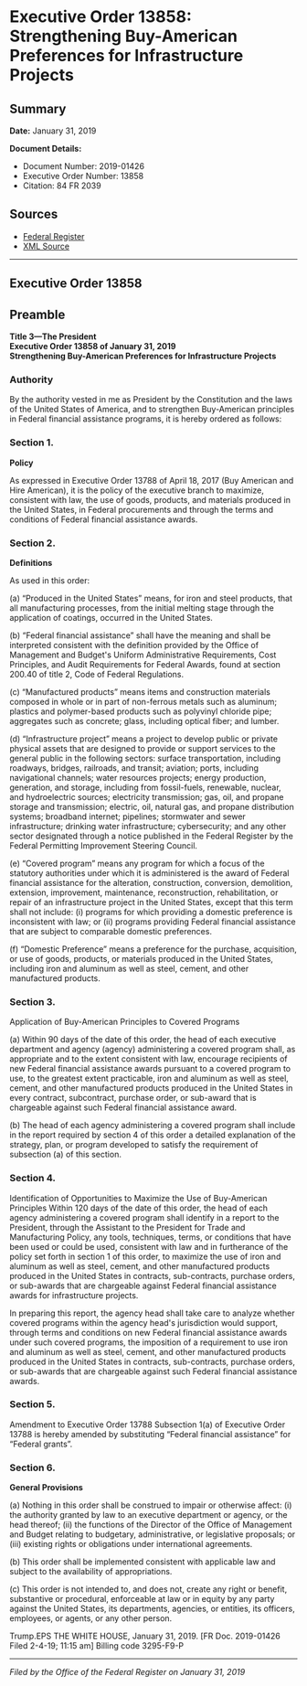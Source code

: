# Executive Order 13858: Strengthening Buy-American Preferences for Infrastructure Projects

## Summary

**Date:** January 31, 2019

**Document Details:**
- Document Number: 2019-01426
- Executive Order Number: 13858
- Citation: 84 FR 2039

## Sources
- [Federal Register](https://www.federalregister.gov/documents/2019/02/05/2019-01426/strengthening-buy-american-preferences-for-infrastructure-projects)
- [XML Source](https://www.federalregister.gov/documents/full_text/xml/2019/02/05/2019-01426.xml)

---

## Executive Order 13858

## Preamble

**Title 3—The President**  
**Executive Order 13858 of January 31, 2019**  
**Strengthening Buy-American Preferences for Infrastructure Projects**

### Authority

By the authority vested in me as President by the Constitution and the laws of the United States of America, and to strengthen Buy-American principles in Federal financial assistance programs, it is hereby ordered as follows:
### Section 1.

**Policy**

As expressed in Executive Order 13788 of April 18, 2017 (Buy American and Hire American), it is the policy of the executive branch to maximize, consistent with law, the use of goods, products, and materials produced in the United States, in Federal procurements and through the terms and conditions of Federal financial assistance awards.
### Section 2.

**Definitions**

As used in this order:

(a) “Produced in the United States” means, for iron and steel products, that all manufacturing processes, from the initial melting stage through the application of coatings, occurred in the United States.

(b) “Federal financial assistance” shall have the meaning and shall be interpreted consistent with the definition provided by the Office of Management and Budget's Uniform Administrative Requirements, Cost Principles, and Audit Requirements for Federal Awards, found at section 200.40 of title 2, Code of Federal Regulations.

(c) “Manufactured products” means items and construction materials composed in whole or in part of non-ferrous metals such as aluminum; plastics and polymer-based products such as polyvinyl chloride pipe; aggregates such as concrete; glass, including optical fiber; and lumber.

(d) “Infrastructure project” means a project to develop public or private physical assets that are designed to provide or support services to the general public in the following sectors: surface transportation, including roadways, bridges, railroads, and transit; aviation; ports, including navigational channels; water resources projects; energy production, generation, and storage, including from fossil-fuels, renewable, nuclear, and hydroelectric sources; electricity transmission; gas, oil, and propane storage and transmission; electric, oil, natural gas, and propane distribution systems; broadband internet; pipelines; stormwater and sewer infrastructure; drinking water infrastructure; cybersecurity; and any other sector designated through a notice published in the 
Federal Register
by the Federal Permitting Improvement Steering Council.

(e) “Covered program” means any program for which a focus of the statutory authorities under which it is administered is the award of Federal financial assistance for the alteration, construction, conversion, demolition, extension, improvement, maintenance, reconstruction, rehabilitation, or repair of an infrastructure project in the United States, except that this term shall not include:
    (i) programs for which providing a domestic preference is inconsistent with law; or
    (ii) programs providing Federal financial assistance that are subject to comparable domestic preferences.

(f) “Domestic Preference” means a preference for the purchase, acquisition, or use of goods, products, or materials produced in the United States, 
including iron and aluminum as well as steel, cement, and other manufactured products.
### Section 3.

Application of Buy-American Principles to Covered Programs

(a) Within 90 days of the date of this order, the head of each executive department and agency (agency) administering a covered program shall, as appropriate and to the extent consistent with law, encourage recipients of new Federal financial assistance awards pursuant to a covered program to use, to the greatest extent practicable, iron and aluminum as well as steel, cement, and other manufactured products produced in the United States in every contract, subcontract, purchase order, or sub-award that is chargeable against such Federal financial assistance award.

(b) The head of each agency administering a covered program shall include in the report required by section 4 of this order a detailed explanation of the strategy, plan, or program developed to satisfy the requirement of subsection (a) of this section.
### Section 4.

Identification of Opportunities to Maximize the Use of Buy-American Principles
Within 120 days of the date of this order, the head of each agency administering a covered program shall identify in a report to the President, through the Assistant to the President for Trade and Manufacturing Policy, any tools, techniques, terms, or conditions that have been used or could be used, consistent with law and in furtherance of the policy set forth in section 1 of this order, to maximize the use of iron and aluminum as well as steel, cement, and other manufactured products produced in the United States in contracts, sub-contracts, purchase orders, or sub-awards that are chargeable against Federal financial assistance awards for infrastructure projects.

In preparing this report, the agency head shall take care to analyze whether covered programs within the agency head's jurisdiction would support, through terms and conditions on new Federal financial assistance awards under such covered programs, the imposition of a requirement to use iron and aluminum as well as steel, cement, and other manufactured products produced in the United States in contracts, sub-contracts, purchase orders, or sub-awards that are chargeable against such Federal financial assistance awards.
### Section 5.

Amendment to Executive Order 13788
Subsection 1(a) of Executive Order 13788 is hereby amended by substituting “Federal financial assistance” for “Federal grants”.
### Section 6.

**General Provisions**

(a) Nothing in this order shall be construed to impair or otherwise affect:
    (i) the authority granted by law to an executive department or agency, or the head thereof;
    (ii) the functions of the Director of the Office of Management and Budget relating to budgetary, administrative, or legislative proposals; or
    (iii) existing rights or obligations under international agreements.

(b) This order shall be implemented consistent with applicable law and subject to the availability of appropriations.

(c) This order is not intended to, and does not, create any right or benefit, substantive or procedural, enforceable at law or in equity by any party against the United States, its departments, agencies, or entities, its officers, employees, or agents, or any other person.

Trump.EPS
THE WHITE HOUSE,
January 31, 2019.
[FR Doc. 2019-01426 
Filed 2-4-19; 11:15 am]
Billing code 3295-F9-P

---

*Filed by the Office of the Federal Register on January 31, 2019*
